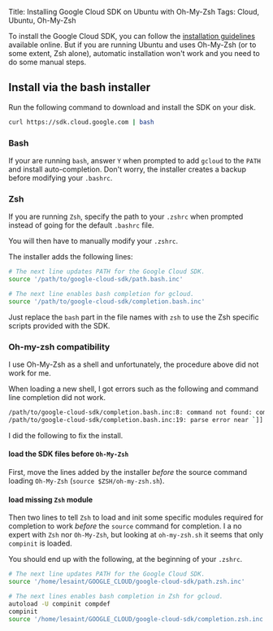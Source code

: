 Title: Installing Google Cloud SDK on Ubuntu with Oh-My-Zsh
Tags: Cloud, Ubuntu, Oh-My-Zsh

To install the Google Cloud SDK, you can follow the [installation guidelines](https://cloud.google.com/sdk/) available online. But if you are running Ubuntu and uses Oh-My-Zsh (or to some extent, Zsh alone), automatic installation won't work and you need to do some manual steps.


## Install via the bash installer

Run the following command to download and install the SDK on your disk.

```sh
curl https://sdk.cloud.google.com | bash
```

### Bash

If your are running ```bash```, answer ```Y``` when prompted to add ```gcloud``` to the ```PATH``` and install auto-completion. Don't worry, the installer creates a backup before modifying your ```.bashrc```.

### Zsh

If you are running ```Zsh```, specify the path to your ```.zshrc``` when prompted instead of going for the default ```.bashrc``` file.

You will then have to manually modify your ```.zshrc```.

The installer adds the following lines:

```sh
# The next line updates PATH for the Google Cloud SDK.
source '/path/to/google-cloud-sdk/path.bash.inc'

# The next line enables bash completion for gcloud.
source '/path/to/google-cloud-sdk/completion.bash.inc'
```

Just replace the ```bash``` part in the file names with ```zsh``` to use the Zsh specific scripts provided with the SDK.

### Oh-my-zsh compatibility

I use Oh-My-Zsh as a shell and unfortunately, the procedure above did not work for me.

When loading a new shell, I got errors such as the following and command line completion did not work.

```sh
/path/to/google-cloud-sdk/completion.bash.inc:8: command not found: complete
/path/to/google-cloud-sdk/completion.bash.inc:19: parse error near `]]'
```

I did the following to fix the install.

#### load the SDK files before `Oh-My-Zsh`

First, move the lines added by the installer _before_ the source command loading `Oh-My-Zsh` (```source $ZSH/oh-my-zsh.sh```).

#### load missing `Zsh` module

Then two lines to tell `Zsh` to load and init some specific modules required for completion to work _before_ the `source` command for completion. I a no expert with `Zsh` nor `Oh-My-Zsh`, but looking at `oh-my-zsh.sh` it seems that only `compinit` is loaded.

You should end up with the following, at the beginning of your `.zshrc`.

```sh
# The next line updates PATH for the Google Cloud SDK.
source '/home/lesaint/GOOGLE_CLOUD/google-cloud-sdk/path.zsh.inc'

# The next lines enables bash completion in Zsh for gcloud. 
autoload -U compinit compdef
compinit
source '/home/lesaint/GOOGLE_CLOUD/google-cloud-sdk/completion.zsh.inc'
```
